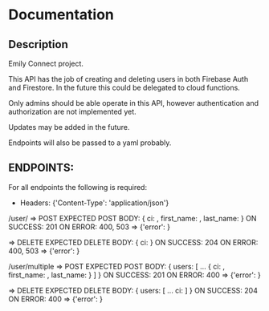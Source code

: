 # Documentation

## Description

Emily Connect project.

This API has the job of creating and deleting users in both Firebase Auth and
Firestore. In the future this could be delegated to cloud functions.

Only admins should be able operate in this API, however authentication and
authorization are not implemented yet.

Updates may be added in the future.

Endpoints will also be passed to a yaml probably.

## ENDPOINTS:
For all endpoints the following is required:
- Headers: {'Content-Type': 'application/json'}


/user/
=> POST
EXPECTED POST BODY: {
 ci: <string>,
 first_name: <string>,
 last_name: <string>
}
ON SUCCESS: 201
ON ERROR: 400, 503 => {'error': <string>}

=> DELETE
EXPECTED DELETE BODY: {
 ci: <string>
}
ON SUCCESS: 204
ON ERROR: 400, 503 => {'error': <string>}


/user/multiple
=> POST
EXPECTED POST BODY: {
 users: [
   ...
   {
     ci: <string>,
     first_name: <string>,
     last_name: <string>
   }
 ]
}
ON SUCCESS: 201
ON ERROR: 400 => {'error': <string>}

=> DELETE
EXPECTED DELETE BODY: {
 users: [
   ...
   ci: <string>
 ]
}
ON SUCCESS: 204
ON ERROR: 400 => {'error': <string>}
